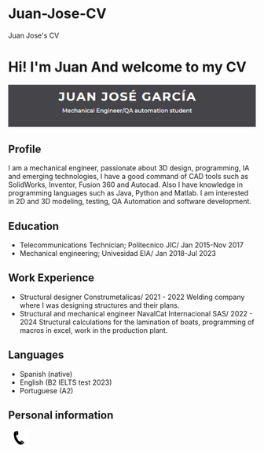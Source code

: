 
# Juan-Jose-CV
Juan Jose's CV
# Hi! I'm Juan And welcome to my CV
![Banner](./images/Banner.png)



## Profile
I am a mechanical engineer, passionate about 3D design, programming, IA and emerging technologies, I have a good command of CAD tools such as SolidWorks, Inventor, Fusion 360 and Autocad. Also I have knowledge in programming languages such as Java, Python and Matlab. I am interested in  2D and 3D modeling, testing, QA Automation and software development.

## Education 
- Telecommunications Technician; Politecnico JIC/ Jan 2015-Nov 2017
- Mechanical engineering; Univesidad EIA/ Jan 2018-Jul 2023

## Work Experience
- Structural designer Construmetalicas/ 2021 - 2022
  Welding company where I was designing structures and their plans.
- Structural and mechanical engineer  NavalCat Internacional SAS/ 2022 - 2024
  Structural calculations for the lamination of boats, programming of macros in excel, work in the production plant.

## Languages
- Spanish (native)
- English (B2 IELTS test 2023)
- Portuguese (A2)

## Personal information
![Mi Imagen](./images/telefono.png)

